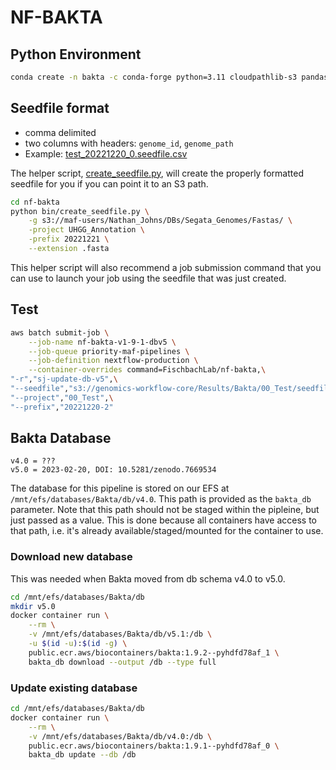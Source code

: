 # NF-BAKTA

## Python Environment

```bash
conda create -n bakta -c conda-forge python=3.11 cloudpathlib-s3 pandas notebook fsspec s3fs=2023.3.0
```

## Seedfile format

- comma delimited
- two columns with headers: `genome_id`, `genome_path`
- Example: [test_20221220_0.seedfile.csv](test/test_20221220_0.seedfile.csv)

The helper script, [create_seedfile.py](bin/create_seedfile.py), will create the properly formatted seedfile for you if you can point it to an S3 path.

```bash
cd nf-bakta
python bin/create_seedfile.py \
    -g s3://maf-users/Nathan_Johns/DBs/Segata_Genomes/Fastas/ \
    -project UHGG_Annotation \
    -prefix 20221221 \
    --extension .fasta
```

This helper script will also recommend a job submission command that you can use to launch your job using the seedfile that was just created.

## Test

```bash
aws batch submit-job \
    --job-name nf-bakta-v1-9-1-dbv5 \
    --job-queue priority-maf-pipelines \
    --job-definition nextflow-production \
    --container-overrides command=FischbachLab/nf-bakta,\
"-r","sj-update-db-v5",\
"--seedfile","s3://genomics-workflow-core/Results/Bakta/00_Test/seedfiles/test_20221220_1.seedfile.csv",\
"--project","00_Test",\
"--prefix","20221220-2"
```

## Bakta Database

```text
v4.0 = ???
v5.0 = 2023-02-20, DOI: 10.5281/zenodo.7669534
```

The database for this pipeline is stored on our EFS at `/mnt/efs/databases/Bakta/db/v4.0`. This path is provided as the `bakta_db` parameter. Note that this path should not be staged within the pipleine, but just passed as a value. This is done because all containers have access to that path, i.e. it's already available/staged/mounted for the container to use.

### Download new database

This was needed when Bakta moved from db schema v4.0 to v5.0.

```bash
cd /mnt/efs/databases/Bakta/db
mkdir v5.0
docker container run \
    --rm \
    -v /mnt/efs/databases/Bakta/db/v5.1:/db \
    -u $(id -u):$(id -g) \
    public.ecr.aws/biocontainers/bakta:1.9.2--pyhdfd78af_1 \
    bakta_db download --output /db --type full
```

### Update existing database

```bash
cd /mnt/efs/databases/Bakta/db
docker container run \
    --rm \
    -v /mnt/efs/databases/Bakta/db/v4.0:/db \
    public.ecr.aws/biocontainers/bakta:1.9.1--pyhdfd78af_0 \
    bakta_db update --db /db
```
